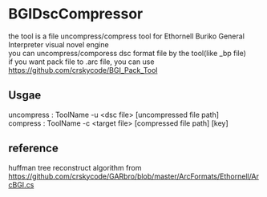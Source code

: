 # BGIDscCompressor

the tool is a file uncompress/compress tool for Ethornell Buriko General Interpreter visual novel engine  
you can uncompress/comporess dsc format file by the tool(like _bp file)  
if you want pack file to .arc file, you can use https://github.com/crskycode/BGI_Pack_Tool  


## Usgae
uncompress : ToolName -u \<dsc file\> [uncompressed file path]  
compress : ToolName -c \<target file\> [compressed file path] [key]  

## reference
huffman tree reconstruct algorithm from
https://github.com/crskycode/GARbro/blob/master/ArcFormats/Ethornell/ArcBGI.cs